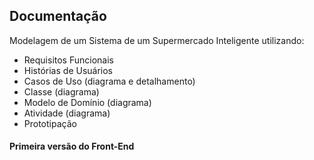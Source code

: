 ## Documentação
Modelagem de um Sistema de um Supermercado Inteligente utilizando:  
- Requisitos Funcionais  
- Histórias de Usuários  
- Casos de Uso (diagrama e detalhamento)  
- Classe (diagrama)  
- Modelo de Domínio (diagrama)  
- Atividade (diagrama)  
- Prototipação  
#### Primeira versão do Front-End
